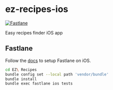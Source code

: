 # ez-recipes-ios

[![Fastlane](https://github.com/Abhiek187/ez-recipes-ios/actions/workflows/fastlane.yml/badge.svg)](https://github.com/Abhiek187/ez-recipes-ios/actions/workflows/fastlane.yml)

Easy recipes finder iOS app

## Fastlane

Follow the [docs](https://docs.fastlane.tools/getting-started/ios/setup/) to setup Fastlane on iOS.

```bash
cd EZ\ Recipes
bundle config set --local path 'vendor/bundle'
bundle install
bundle exec fastlane ios tests
```
